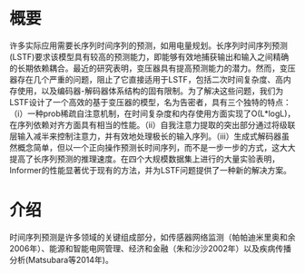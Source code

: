 # **概要**

​		许多实际应用需要长序列时间序列的预测，如用电量规划。长序列时间序列预测(LSTF)要求该模型具有较高的预测能力，即能够有效地捕获输出和输入之间精确的长期依赖耦合。最近的研究表明，变压器具有提高预测能力的潜力。然而，变压器存在几个严重的问题，阻止了它直接适用于LSTF，包括二次时间复杂度、高内存使用，以及编码器-解码器体系结构的固有限制。为了解决这些问题，我们为LSTF设计了一个高效的基于变压器的模型，名为告密者，具有三个独特的特点：（i）一种prob稀疏自注意机制，在时间复杂度和内存使用方面实现了O(L*logL)，在序列依赖对齐方面具有相当的性能。（ii）自我注意力提取的突出部分通过将级联层输入减半来控制注意力，并有效地处理极长的输入序列。（iii）生成式解码器虽然概念简单，但以一个正向操作预测长时间序列，而不是一步一步的方式，这大大提高了长序列预测的推理速度。在四个大规模数据集上进行的大量实验表明，Informer的性能显著优于现有的方法，并为LSTF问题提供了一种新的解决方案。

# **介绍**

​		时间序列预测是许多领域的关键组成部分，如传感器网络监测（帕帕迪米里奥和余2006年）、能源和智能电网管理、经济和金融（朱和沙沙2002年）以及疾病传播分析(Matsubara等2014年)。